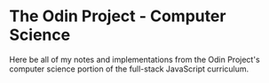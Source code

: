 # The Odin Project - Computer Science

Here be all of my notes and implementations from the Odin Project's computer science portion of the full-stack JavaScript curriculum.
